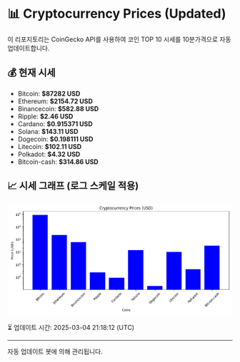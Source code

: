 
# 📊 Cryptocurrency Prices (Updated)

이 리포지토리는 CoinGecko API를 사용하여 코인 TOP 10 시세를 10분가격으로 자동 업데이트합니다.

## 💰 현재 시세
- Bitcoin: **$87282 USD**
- Ethereum: **$2154.72 USD**
- Binancecoin: **$582.88 USD**
- Ripple: **$2.46 USD**
- Cardano: **$0.915371 USD**
- Solana: **$143.11 USD**
- Dogecoin: **$0.198111 USD**
- Litecoin: **$102.11 USD**
- Polkadot: **$4.32 USD**
- Bitcoin-cash: **$314.86 USD**

## 📈 시세 그래프 (로그 스케일 적용)
![Crypto Prices](crypto_prices.png)

⏳ 업데이트 시간: 2025-03-04 21:18:12 (UTC)

---
자동 업데이트 봇에 의해 관리됩니다.
